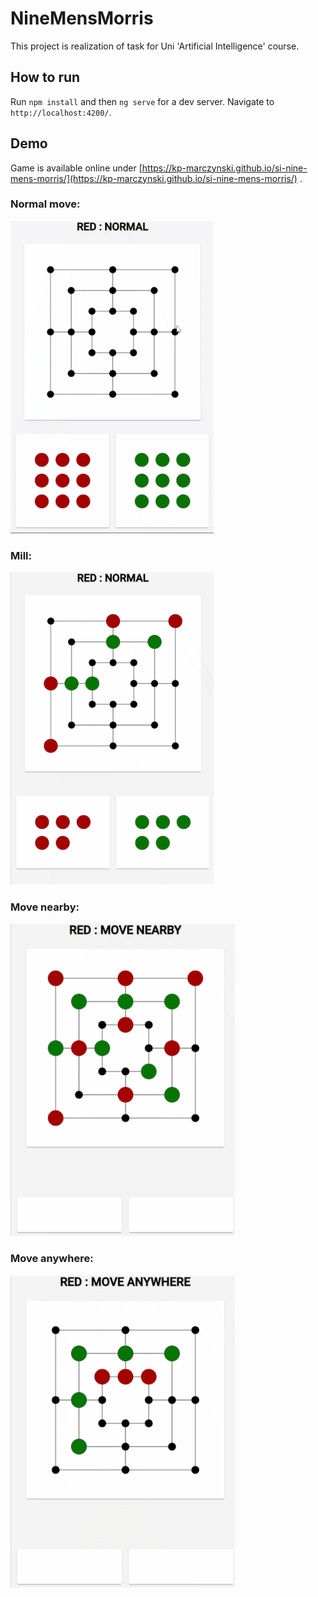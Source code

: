 # NineMensMorris
This project is realization of task for Uni 'Artificial Intelligence' course.

## How to run

Run `npm install` and then `ng serve` for a dev server. 
Navigate to `http://localhost:4200/`. 

## Demo
Game is available online under [https://kp-marczynski.github.io/si-nine-mens-morris/](https://kp-marczynski.github.io/si-nine-mens-morris/) . 

### Normal move:
![](demo/normal_move.gif)

### Mill:
![](demo/mill.gif)

### Move nearby:
![](demo/move_nearby.gif)

### Move anywhere:
![](demo/move_anywhere.gif)
